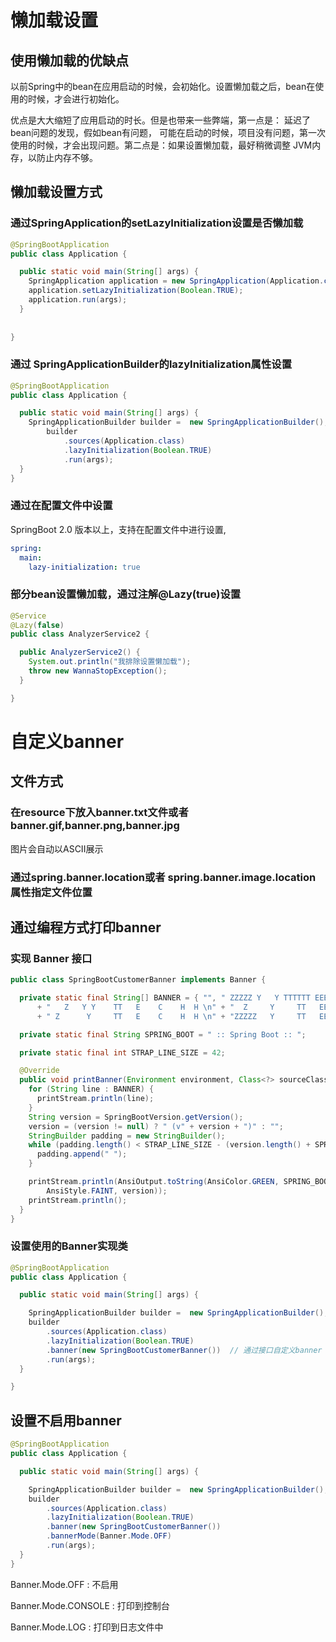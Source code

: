 # 懒加载设置

## 使用懒加载的优缺点
以前Spring中的bean在应用启动的时候，会初始化。设置懒加载之后，bean在使用的时候，才会进行初始化。

优点是大大缩短了应用启动的时长。但是也带来一些弊端，第一点是： 延迟了bean问题的发现，假如bean有问题，
可能在启动的时候，项目没有问题，第一次使用的时候，才会出现问题。第二点是：如果设置懒加载，最好稍微调整
JVM内存，以防止内存不够。

## 懒加载设置方式

### 通过SpringApplication的setLazyInitialization设置是否懒加载

```java
@SpringBootApplication
public class Application {

  public static void main(String[] args) {
    SpringApplication application = new SpringApplication(Application.class);
    application.setLazyInitialization(Boolean.TRUE);
    application.run(args);
  }
  
  
}
```

### 通过 SpringApplicationBuilder的lazyInitialization属性设置

```java
@SpringBootApplication
public class Application {

  public static void main(String[] args) {
    SpringApplicationBuilder builder =  new SpringApplicationBuilder();
        builder
            .sources(Application.class)
            .lazyInitialization(Boolean.TRUE)
            .run(args);
  }
}

```

### 通过在配置文件中设置

SpringBoot 2.0 版本以上，支持在配置文件中进行设置,

```yml
spring:
  main:
    lazy-initialization: true
```    


### 部分bean设置懒加载，通过注解@Lazy(true)设置


```java
@Service
@Lazy(false)
public class AnalyzerService2 {

  public AnalyzerService2() {
    System.out.println("我排除设置懒加载");
    throw new WannaStopException();
  }

}

```

# 自定义banner

## 文件方式

### 在resource下放入banner.txt文件或者banner.gif,banner.png,banner.jpg

图片会自动以ASCII展示

### 通过spring.banner.location或者 spring.banner.image.location 属性指定文件位置

## 通过编程方式打印banner

### 实现 Banner 接口

```java
public class SpringBootCustomerBanner implements Banner {

  private static final String[] BANNER = { "", " ZZZZZ Y   Y TTTTTT EEEE  CCC H  H \n"
      + "   Z   Y Y    TT   E    C    H  H \n" + "  Z     Y     TT   EEE  C    HHHH \n"
      + " Z      Y     TT   E    C    H  H \n" + "ZZZZZ   Y     TT   EEEE  CCC H  H \n" };

  private static final String SPRING_BOOT = " :: Spring Boot :: ";

  private static final int STRAP_LINE_SIZE = 42;

  @Override
  public void printBanner(Environment environment, Class<?> sourceClass, PrintStream printStream) {
    for (String line : BANNER) {
      printStream.println(line);
    }
    String version = SpringBootVersion.getVersion();
    version = (version != null) ? " (v" + version + ")" : "";
    StringBuilder padding = new StringBuilder();
    while (padding.length() < STRAP_LINE_SIZE - (version.length() + SPRING_BOOT.length())) {
      padding.append(" ");
    }

    printStream.println(AnsiOutput.toString(AnsiColor.GREEN, SPRING_BOOT, AnsiColor.DEFAULT, padding.toString(),
        AnsiStyle.FAINT, version));
    printStream.println();
  }
}
```

### 设置使用的Banner实现类

```java
@SpringBootApplication
public class Application {

  public static void main(String[] args) {

    SpringApplicationBuilder builder =  new SpringApplicationBuilder();
    builder
        .sources(Application.class)
        .lazyInitialization(Boolean.TRUE)
        .banner(new SpringBootCustomerBanner())  // 通过接口自定义banner
        .run(args);
  }

}
```

## 设置不启用banner

```java
@SpringBootApplication
public class Application {

  public static void main(String[] args) {

    SpringApplicationBuilder builder =  new SpringApplicationBuilder();
    builder
        .sources(Application.class)
        .lazyInitialization(Boolean.TRUE)
        .banner(new SpringBootCustomerBanner())
        .bannerMode(Banner.Mode.OFF)
        .run(args);
  }
}

```

Banner.Mode.OFF : 不启用

Banner.Mode.CONSOLE : 打印到控制台

Banner.Mode.LOG : 打印到日志文件中
